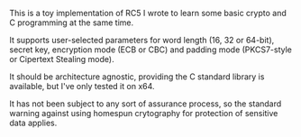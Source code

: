 This is a toy implementation of RC5 I wrote to learn some basic crypto and C programming at the same time. 

It supports user-selected parameters for word length (16, 32 or 64-bit), secret key, encryption mode (ECB or CBC) and padding mode (PKCS7-style or Cipertext Stealing mode). 

It should be architecture agnostic, providing the C standard library is available, but I've only tested it on x64.

It has not been subject to any sort of assurance process, so the standard warning against using homespun crytography for protection of sensitive data applies.  

